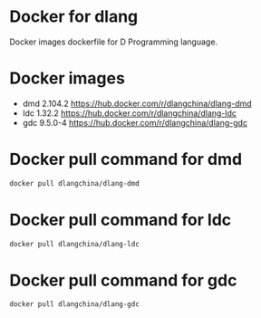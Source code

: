 # Docker for dlang
Docker images dockerfile for D Programming language.

# Docker images
 * dmd 2.104.2 https://hub.docker.com/r/dlangchina/dlang-dmd
 * ldc 1.32.2 https://hub.docker.com/r/dlangchina/dlang-ldc
 * gdc 9.5.0-4 https://hub.docker.com/r/dlangchina/dlang-gdc

# Docker pull command for dmd
```bash
docker pull dlangchina/dlang-dmd
```

# Docker pull command for ldc
```bash
docker pull dlangchina/dlang-ldc
```

# Docker pull command for gdc
```bash
docker pull dlangchina/dlang-gdc
```
